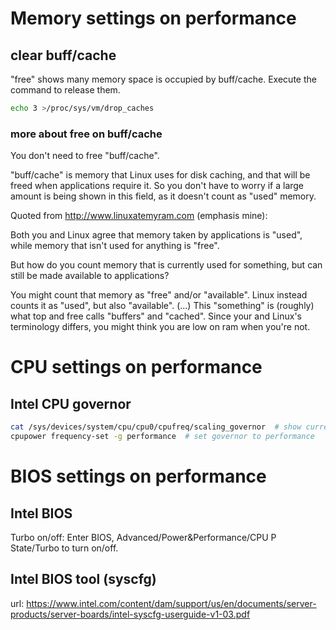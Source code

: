 # Memory settings on performance

## clear buff/cache 
"free" shows many memory space is occupied by buff/cache. Execute the command to release them.
```bash
echo 3 >/proc/sys/vm/drop_caches
```

### more about free on buff/cache
You don't need to free "buff/cache".

"buff/cache" is memory that Linux uses for disk caching, and that will be freed when applications require it. So you don't have to worry if a large amount is being shown in this field, as it doesn't count as "used" memory.

Quoted from http://www.linuxatemyram.com (emphasis mine):

Both you and Linux agree that memory taken by applications is "used", while memory that isn't used for anything is "free".

But how do you count memory that is currently used for something, but can still be made available to applications?

You might count that memory as "free" and/or "available". Linux instead counts it as "used", but also "available". (...) This "something" is (roughly) what top and free calls "buffers" and "cached". Since your and Linux's terminology differs, you might think you are low on ram when you're not.


# CPU settings on performance

## Intel CPU governor
```bash
cat /sys/devices/system/cpu/cpu0/cpufreq/scaling_governor  # show current governor
cpupower frequency-set -g performance  # set governor to performance
```

# BIOS settings on performance

## Intel BIOS
Turbo on/off:
Enter BIOS, Advanced/Power&Performance/CPU P State/Turbo to turn on/off.

## Intel BIOS tool (syscfg)
url: https://www.intel.com/content/dam/support/us/en/documents/server-products/server-boards/intel-syscfg-userguide-v1-03.pdf

